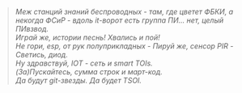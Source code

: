 
><i>Меж станций знаний беспроводных - там, где цветет ФБКИ, а некогда ФСиР - вдоль it-ворот есть группа ПИ... нет, целый ПИвзвод.   
>Играй же, истории песнь! Хвались и пой!    
>Не гори, esp, от рук полуприкладных - Пируй же, сенсор PIR - Светись, диод.    
>Ну здравствуй, IOT - сеть и smart TOIs.     
>(За)Пускайтесь, сумма строк и март-код.     
>Да будут git-звезды. Да будет TSOI.</i>
